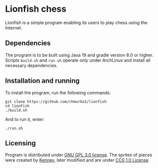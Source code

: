 # Lionfish chess

Lionfish is a simple program enabling its users to play chess using the Internet.

## Dependencies

The program is to be built using Java 19 and gradle version 8.0 or higher. Scripts `build.sh` and `run.sh` operate only under ArchLinux and install all necessary dependencies.

## Installation and running

To install the program, run the following commands: 
```
git clone https://github.com/chmurka1/lionfish
cd lionfish
./build.sh
```

And to run it, enter:

```
./run.sh
```

## Licensing

Program is distributed under [GNU GPL 3.0 license](https://www.gnu.org/licenses/gpl-3.0.en.html). The sprites of pieces were created by [Kenney](https://opengameart.org/users/kenney), later modified and are under [CC0 1.0 License](https://creativecommons.org/publicdomain/zero/1.0/).
